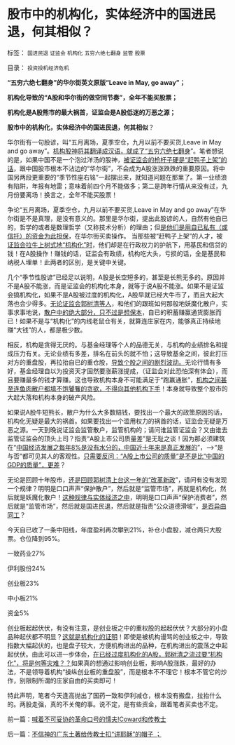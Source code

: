 # 股市中的机构化，实体经济中的国进民退，何其相似？

标签： `国进民退` `证监会` `机构化` `五穷六绝七翻身` `监管` `股票` 

目录： `投资投机经济危机`

**“五穷六绝七翻身”的华尔街英文原版“Leave in May, go away”；**

**机构化导致的“A股和华尔街的做空同节奏”，全年不能买股票；**

**机构化是A股熊市的最大祸首，证监会是A股低迷的万恶之源；**

**股市中的机构化，实体经济中的国进民退，何其相似**？

华尔街有一句股谚，叫“五月离场，夏季空仓，九月以前不要买货,Leave in May and go
away”。[机构股神将其翻译成汉语，就成了“五穷六绝七翻身](../../../2010/6/29/与“天”斗，与庄斗，其乐无穷；.md)”。笔者想说的是，如果中国不是一个泡过洋汤的股神，[被证监会的枪杆子硬是“赶鸭子上架”的话](../../../2013/1/14/习惯计划经济的专家，忍受不了股民有钱赚.md)，跟中国股市根本不沾边的“华尔街”，不会成为A股涨涨跌跌的重要原因。将中国另两段更重要的“季节性座右铭”一起摆出来，就知道问题在那里了。第一业绩浪有陷阱，年报有地雷；意味着前四个月不能做多；第二是跨年行情从来没有过，九月份要离场！换言之，全年不能买股票！

争论“五月离场，夏季空仓，九月以前不要买货,Leave in May and go
away”在华尔街是不是真理，是没有意义的。那里是华尔街，提出此股谚的人，自然有他自已的，哲学的或者是数理哲学（又称技术分析）的理由；但[是他们是用自已私有（或信托）的资金为此担保](../../../2012/11/25/赌徒的赌瘾类似吸毒，独裁者可能是爱国的大赌徒，.md)，在华尔街买卖操作。
当那些被“赶鸭子上架”的人才，被[证监会拉牛上树式地“机构化”时](../../../2012/12/17/“机构化”是所有政策的灵魂，“散户化”居然能够成为指责的理由.md)，他们却是在行政权力的护航下，用基民和信贷的钱！在A股操作！赚钱的话，证监会有政绩，机构吃大头，亏损的话，全是基民和纳税人埋单！此两者的区别，是关键中关键。

几个“季节性股谚”已经足以说明，A股是长空短多的，甚至是长熊无多的。原因并不是A股不能涨，而是证监会的机构化本身，就等于说A股不能涨。如果不是证监会搞机构化，如果不是A股被过度的机构化，A股早就已经大牛市了，而且大起大落也会少得多。[无论证监会郭树清等人](../../../2013/3/18/郭树清的机构化得罪了散户股民利益集团.md)，和他们的跟班如何那般地妖魔化散户，实事求事地说，[散户中的绝大部分，只不过是想保本](../../../2013/3/28/股票本来就是个人投资，根本不应该机构化.md)，自已的积蓄赚赢通货膨胀而已！如果不是与“机构化”的内线老鼠仓有关，就算连庄家在内，能够真正持续地赚“大钱”的人，都是极少数。

相反，机构是贪得无厌的。与基金经理等个人的品德无关，与机构的业绩排名和提成压力有关。无论业绩有多差，排名在前头的就不怕；这导致基金之间，彼此打压对方的重盘股，再拉抬自已的重仓股，[导致个股之间的剧烈波动。](../../../2012/12/21/牛熊中有所区别的补涨补跌及后续行情；郭树清“严打散庄”.md)无论行情有多好，基金经理自以为投资天才固然要涨薪涨提成，（证监会对此恐怕深有体会），而且要赚最多的钱才算赚。这也导致机构本身不可能满足于“跑赢通胀”，[机构之间甚至连鱼肉散户都填不饱饕餮的贪欲，不得向其他机构下手](../../../2012/10/15/基金在“现货＋期货”中的倾轧，证监会对大熊市负主要责任.md)！本身就导致整个股市的大起大落和机构本身的破产风险。

如果说A股牛短熊长，散户为什么大多数赔钱，要找出一个最大的政策原因的话，机构化无疑是最大的祸首。如果要找出一个滥用权力的祸首的话，证监会无疑是万恶之源。一天到晚说证监会监管散户，监管机构的；请问谁监管证监会？又由谁去监管证监会的顶头上司？指责“A股上市公司质量差”是无耻之谈！因为那必须建筑在“[中国经济发展之每年8%是没有水分的，中国近十年来是真正发展的](../../../2013/4/7/假如扔开真理问假如……将是何等样的灾难？！.md)”，——>“是与否”都可见其人的客观性。[只需要反问：“A股上市公司的质量”是不是比“中国的GDP的质量”，更差](../../../2011/7/1/A股合理的市盈率应是无限高.md)？

无论是回顾十年股市，[还是回顾郭树清上台这一年的“改革新政](../../../2012/11/28/只有政治权力才有可能被滥用，“管理层”难逃罪责！.md)”，请问有没有发现一个规律？明明是口口声声“保护散户”，然后就是“监管市场”，再就是机构化，然后就是妖魔化散户！[这种规律与实体经济之中](../../../2012/4/24/强盗逻辑正在制造空前的金融危机和经济危机.md)，明明是口口声声“保护消费者”，然后就是“监管市场”，然后就是国进民退，然后就是指责“公众道德滑坡”，[是否异曲同工](../../../2012/5/7/证监会可以“挽国企将倾之大厦”吗？.md)？

今天自已收了一条中阳线，年度盈利再次攀到21%，补仓小盘股，减仓两只大股票。仓位降到95%。

一致药业27%

伊利股份24%

创业板23%

中小板21%

资金5%

创业板起起伏伏，有没有注意，是创业板之中的重权股的起起伏伏？大部分的小盘品种起伏都不明显？[这就是机构化的证明](../../../2012/7/16/如果公有制是低效益的，证监会的政策就在制造漫漫熊市.md)！即使是被机构谩骂的创业板之中，导致指数大幅起伏的，也是盘子较大，方便机构进出的品种，在机构进出的震荡之中起起伏伏。由此可以进一步体会，[在已经过度机构化的A股，郭树清之流过要“机构化”，将是何等灾难？？](../../../2013/4/6/中央集权的恶性循环：错误的政策可能还不够给力！.md)如果真的想通过影响创业板，影响A股涨跌，最好的办法，不是领导着机构“操纵创业板的重盘股”，而是根本不不理它！根本不管它的炒作，别限制所谓的庄家自由的买卖即可！

特此声明，笔者今天逢高抛出了国药一致和伊利减仓，根本没有搬盘，拉抬什么的。两股走强，真的不关俺的事。说不定，是有些资金，跟着笔者买卖也不定。

前一篇：[喊着不可妥协的革命口号的懦夫!Coward和传教士](../../../2013/4/8/喊着不可妥协的革命口号的懦夫!Coward和传教士.md)

后一篇：[不信神的广东土著给传教士扣“讲耶稣”的帽子&nbsp;；](../../../2013/4/9/不信神的广东土著给传教士扣“讲耶稣”的帽子&nbsp;；.md)